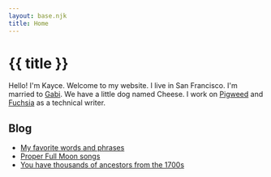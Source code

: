 ```yaml
---
layout: base.njk
title: Home
---
```


# {{ title }}

Hello! I'm Kayce. Welcome to my website. I live in San Francisco. I'm married
to [Gabi](https://gabjoart.com). We have a little dog named Cheese. I work on
[Pigweed](https://pigweed.dev) and [Fuchsia](https://fuchsia.dev) as a
technical writer.

## Blog

* [My favorite words and phrases](/blog/favorite-words-and-phrases/)
* [Proper Full Moon songs](/blog/moon/)
* [You have thousands of ancestors from the 1700s](/blog/ancestors/)

